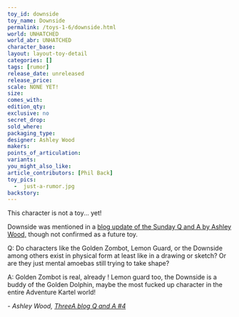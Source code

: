 ```yaml
---
toy_id: downside
toy_name: Downside
permalink: /toys-1-6/downside.html
world: UNHATCHED
world_abr: UNHATCHED
character_base: 
layout: layout-toy-detail
categories: []
tags: [rumor]
release_date: unreleased
release_price: 
scale: NONE YET!
size: 
comes_with: 
edition_qty: 
exclusive: no
secret_drop:
sold_where: 
packaging_type: 
designer: Ashley Wood
makers: 
points_of_articulation: 
variants: 
you_might_also_like:
article_contributors: [Phil Back]
toy_pics:
  -  just-a-rumor.jpg
backstory: 
---
```

This character is not a toy... yet! 

Downside was mentioned in a <a href="https://www.worldofthreea.com/threea-production-blog/qa41" target="_blank">blog update of the Sunday Q and A by Ashley Wood,</a> though not confirmed as a future toy.

<p class="blockquote">Q: Do characters like the Golden Zombot, Lemon Guard, or the Downside among others exist in physical form at least like in a drawing or sketch? Or are they just mental amoebas still trying to take shape?

A: Golden Zombot is real, already ! Lemon guard too, the Downside is a buddy of the Golden Dolphin, maybe the most fucked up character in the entire Adventure Kartel world!</p>
 <cite>- Ashley Wood, <a href="http://worldof3alegion.forumotion.com/t287-qa-sessions-with-ashley-wood" target="_blank">ThreeA blog Q and A #4</a></cite>